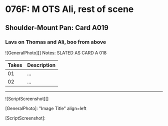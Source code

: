 # 076F: M OTS Ali, rest of scene

## Shoulder-Mount Pan: Card A019

### Lavs on Thomas and Ali, boo from above

![GeneralPhoto][]
Notes: SLATED AS CARD A 018

| Takes | Description |
|:---|:----|
| 01 | ... |
| 02 | ... |

----

![ScriptScreenshot][]


[GeneralPhoto]:  "Image Title" align=left

[ScriptScreenshot]: 